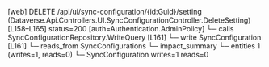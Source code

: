 [web] DELETE /api/ui/sync-configuration/{id:Guid}/setting  (Dataverse.Api.Controllers.UI.SyncConfigurationController.DeleteSetting)  [L158–L165] status=200 [auth=Authentication.AdminPolicy]
  └─ calls SyncConfigurationRepository.WriteQuery [L161]
  └─ write SyncConfiguration [L161]
    └─ reads_from SyncConfigurations
  └─ impact_summary
    └─ entities 1 (writes=1, reads=0)
      └─ SyncConfiguration writes=1 reads=0

